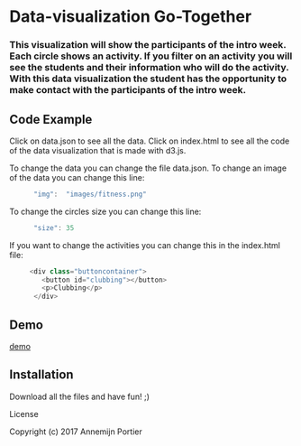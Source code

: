 # Data-visualization Go-Together
<h3>This visualization will show the participants of the intro week. Each circle shows an activity. If you filter on an activity you will see the students and their information who will do the activity. With this data visualization the student has the opportunity to make contact with the participants of the intro week.</h3>

## Code Example
Click on data.json to see all the data.
Click on index.html to see all the code of the data visualization that is made with d3.js.

To change the data you can change the file data.json. To change an image of the data you can change this line:
```javascript
      "img":  "images/fitness.png"
```
To change the circles size you can change this line:
```javascript
      "size": 35
```

If you want to change the activities you can change this in the index.html file:
```javascript
     <div class="buttoncontainer"> 
        <button id="clubbing"></button>
        <p>Clubbing</p>
      </div>
```

## Demo
[demo](http://a-creations.nl/GoTogether_dv/)


## Installation
Download all the files and have fun! ;)


License

Copyright (c) 2017 Annemijn Portier

